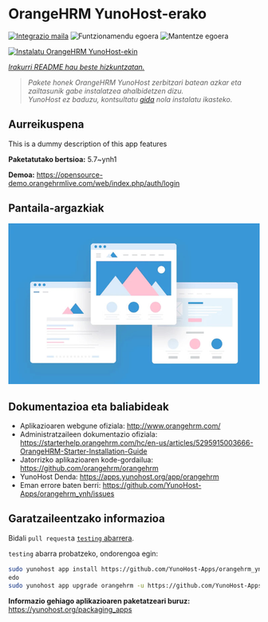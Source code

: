 <!--
Ohart ongi: README hau automatikoki sortu da <https://github.com/YunoHost/apps/tree/master/tools/readme_generator>ri esker
EZ editatu eskuz.
-->

# OrangeHRM YunoHost-erako

[![Integrazio maila](https://apps.yunohost.org/badge/integration/orangehrm)](https://ci-apps.yunohost.org/ci/apps/orangehrm/)
![Funtzionamendu egoera](https://apps.yunohost.org/badge/state/orangehrm)
![Mantentze egoera](https://apps.yunohost.org/badge/maintained/orangehrm)

[![Instalatu OrangeHRM YunoHost-ekin](https://install-app.yunohost.org/install-with-yunohost.svg)](https://install-app.yunohost.org/?app=orangehrm)

*[Irakurri README hau beste hizkuntzatan.](./ALL_README.md)*

> *Pakete honek OrangeHRM YunoHost zerbitzari batean azkar eta zailtasunik gabe instalatzea ahalbidetzen dizu.*  
> *YunoHost ez baduzu, kontsultatu [gida](https://yunohost.org/install) nola instalatu ikasteko.*

## Aurreikuspena

This is a dummy description of this app features


**Paketatutako bertsioa:** 5.7~ynh1

**Demoa:** <https://opensource-demo.orangehrmlive.com/web/index.php/auth/login>

## Pantaila-argazkiak

![OrangeHRM(r)en pantaila-argazkia](./doc/screenshots/example.jpg)

## Dokumentazioa eta baliabideak

- Aplikazioaren webgune ofiziala: <http://www.orangehrm.com/>
- Administratzaileen dokumentazio ofiziala: <https://starterhelp.orangehrm.com/hc/en-us/articles/5295915003666-OrangeHRM-Starter-Installation-Guide>
- Jatorrizko aplikazioaren kode-gordailua: <https://github.com/orangehrm/orangehrm>
- YunoHost Denda: <https://apps.yunohost.org/app/orangehrm>
- Eman errore baten berri: <https://github.com/YunoHost-Apps/orangehrm_ynh/issues>

## Garatzaileentzako informazioa

Bidali `pull request`a [`testing` abarrera](https://github.com/YunoHost-Apps/orangehrm_ynh/tree/testing).

`testing` abarra probatzeko, ondorengoa egin:

```bash
sudo yunohost app install https://github.com/YunoHost-Apps/orangehrm_ynh/tree/testing --debug
edo
sudo yunohost app upgrade orangehrm -u https://github.com/YunoHost-Apps/orangehrm_ynh/tree/testing --debug
```

**Informazio gehiago aplikazioaren paketatzeari buruz:** <https://yunohost.org/packaging_apps>
